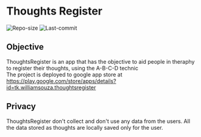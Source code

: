 # Thoughts Register
![Repo-size](https://img.shields.io/github/repo-size/williamguilhermesouza/ThoughtsRegister)
![Last-commit](https://img.shields.io/github/last-commit/williamguilhermesouza/ThoughtsRegister)

## Objective
ThoughtsRegister is an app that has the objective to aid people in theraphy to register their thoughts, using the A-B-C-D technic  
The project is deployed to google app store at https://play.google.com/store/apps/details?id=tk.williamsouza.thoughtsregister

## Privacy
ThoughtsRegister don't collect and don't use any data from the users. All the data stored as thoughts are locally saved only for the user.
